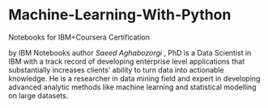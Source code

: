 # Machine-Learning-With-Python
Notebooks for IBM+Coursera Certification

by IBM
Notebooks author *Saeed Aghabozorgi* , PhD is a Data Scientist in IBM with a track record of developing enterprise level applications that substantially increases clients’ ability to turn data into actionable knowledge. He is a researcher in data mining field and expert in developing advanced analytic methods like machine learning and statistical modelling on large datasets.

